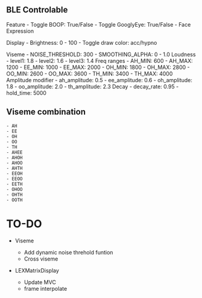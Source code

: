 ## BLE Controlable
Feature
    - Toggle BOOP: True/False
    - Toggle GooglyEye: True/False
    - Face Expression

Display
    - Brightness: 0 - 100
    - Toggle draw color: acc/hypno

Viseme
    - NOISE_THRESHOLD: 300
    - SMOOTHING_ALPHA: 0 - 1.0
    Loudness
        - level1: 1.8
        - level2: 1.6
        - level3: 1.4
    Freq ranges
        - AH_MIN: 600
        - AH_MAX: 1200
        - EE_MIN: 1000
        - EE_MAX: 2000
        - OH_MIN: 1800
        - OH_MAX: 2800
        - OO_MIN: 2600
        - OO_MAX: 3600
        - TH_MIN: 3400
        - TH_MAX: 4000
    Amplitude modifier
        - ah_amplitude: 0.5
        - ee_amplitude: 0.6
        - oh_amplitude: 1.8
        - oo_amplitude: 2.0
        - th_amplitude: 2.3
    Decay
        - decay_rate: 0.95
        - hold_time: 5000

## Viseme combination
    - AH
    - EE
    - OH
    - OO
    - TH
    - AHEE
    - AHOH
    - AHOO
    - AHTH
    - EEOH
    - EEOO
    - EETH
    - OHOO
    - OHTH
    - OOTH

# TO-DO
- Viseme
    - Add dynamic noise threhold funtion
    - Cross viseme

- LEXMatrixDisplay
    - Update MVC
    - frame interpolate